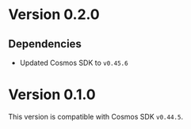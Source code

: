 # Version 0.2.0
## Dependencies
- Updated Cosmos SDK to `v0.45.6`

# Version 0.1.0
This version is compatible with Cosmos SDK `v0.44.5`.